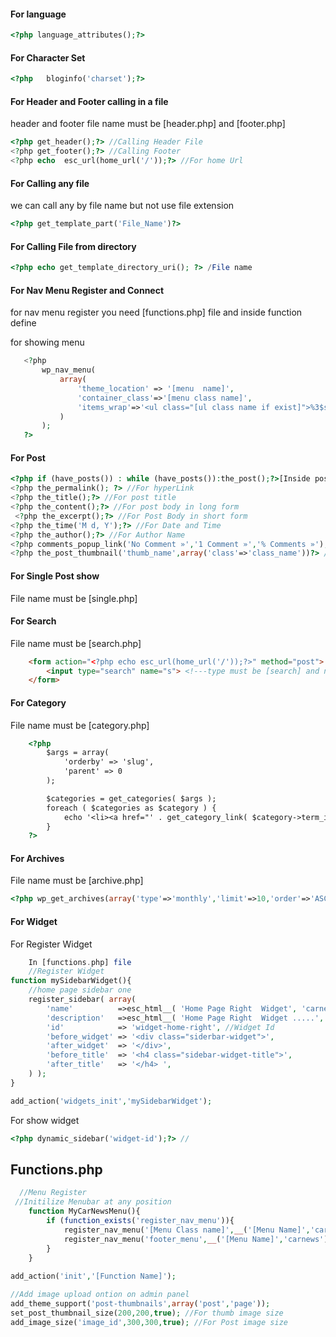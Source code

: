 #### For language  
```php
<?php language_attributes();?>
```
#### For Character Set
```php
<?php   bloginfo('charset');?>
```
#### For Header and Footer calling in a file
header and footer file name must be [header.php] and [footer.php]
```php
<?php get_header();?> //Calling Header File
<?php get_footer();?> //Calling Footer
<?php echo  esc_url(home_url('/'));?> //For home Url
```
#### For Calling any file 
we can call any by file name but not use file extension 
```php
<?php get_template_part('File_Name')?>
```
#### For Calling File from directory
```php
<?php echo get_template_directory_uri(); ?> /File name
```
#### For Nav Menu Register and Connect
for nav menu register you need [functions.php] file and inside function define

for showing menu 
 ```php
    <?php
        wp_nav_menu(
            array(
                'theme_location' => '[menu  name]',
                'container_class'=>'[menu class name]',
                'items_wrap'=>'<ul class="[ul class name if exist]">%3$s</ul>'
            )
        );
    ?>
```
#### For Post
```php
<?php if (have_posts()) : while (have_posts()):the_post();?>[Inside post Html Content] <?php endwhile;endif;?>// Post Fetch Loop
<?php the_permalink(); ?> //For hyperLink
<?php the_title();?> //For post title
<?php the_content();?> //For post body in long form
 <?php the_excerpt();?> //For Post Body in short form
<?php the_time('M d, Y');?> //For Date and Time
<?php the_author();?> //For Author Name
<?php comments_popup_link('No Comment »','1 Comment »','% Comments »');?>//For comment Count
<?php the_post_thumbnail('thumb_name',array('class'=>'class_name'))?> //Calling post Thumb
```

#### For Single Post show
File name must be [single.php]
#### For Search
File name must be [search.php]
```html
    <form action="<?php echo esc_url(home_url('/'));?>" method="post"> 
        <input type="search" name="s"> <!---type must be [search] and name must be [s]--->
    </form>
```
#### For Category
File name must be [category.php]
```html
    <?php
        $args = array(
            'orderby' => 'slug',
            'parent' => 0
        );

        $categories = get_categories( $args );
        foreach ( $categories as $category ) {
            echo '<li><a href="' . get_category_link( $category->term_id ) . '" rel="bookmark"> <i class="glyphicon glyphicon-ok"> '  . $category->name . '</i>' . '' . $category->description . '</a></li>';
        }
    ?>
```
#### For Archives
File name must be [archive.php]
```php
<?php wp_get_archives(array('type'=>'monthly','limit'=>10,'order'=>'ASC'));?>
```
#### For Widget
For Register Widget
```php
    In [functions.php] file
    //Register Widget
function mySidebarWidget(){
    //home page sidebar one
    register_sidebar( array(
        'name'          =>esc_html__( 'Home Page Right  Widget', 'carnews' ), //Widget Name
        'description'   =>esc_html__( 'Home Page Right  Widget .....', 'carnews' ),//Widget Description
        'id'            => 'widget-home-right', //Widget Id 
        'before_widget' => '<div class="siderbar-widget">', 
        'after_widget'  => '</div>',
        'before_title'  => '<h4 class="sidebar-widget-title">',
        'after_title'   => '</h4> ',
    ) );
}

add_action('widgets_init','mySidebarWidget');
```
For show widget
```php
<?php dynamic_sidebar('widget-id');?> //
```
## Functions.php
```php
  //Menu Register
 //Initilize Menubar at any position
	function MyCarNewsMenu(){
		if (function_exists('register_nav_menu')){
			register_nav_menu('[Menu Class name]',__('[Menu Name]','carnews')); //Header Menu
			register_nav_menu('footer_menu',__('[Menu Name]','carnews')); //Footer Menu
		}
	}
	
add_action('init','[Function Name]');

//Add image upload ontion on admin panel
add_theme_support('post-thumbnails',array('post','page'));
set_post_thumbnail_size(200,200,true); //For thumb image size
add_image_size('image_id',300,300,true); //For Post image size
```